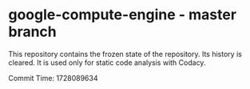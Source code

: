 # google-compute-engine - master branch

This repository contains the frozen state of the repository.
Its history is cleared. It is used only for static code
analysis with Codacy.

Commit Time: 1728089634